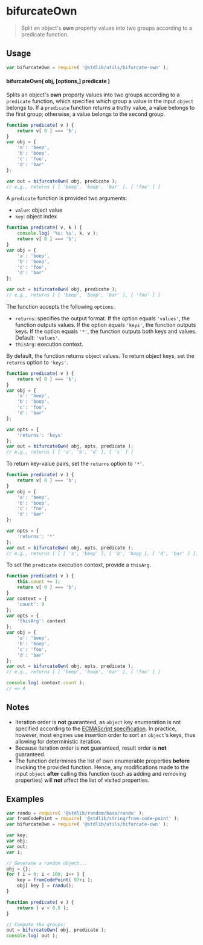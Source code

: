 # bifurcateOwn

> Split an object's **own** property values into two groups according to a predicate function.

<!-- Section to include introductory text. Make sure to keep an empty line after the intro `section` element and another before the `/section` close. -->

<section class="intro">

</section>

<!-- /.intro -->

<!-- Package usage documentation. -->

<section class="usage">

## Usage

```javascript
var bifurcateOwn = require( '@stdlib/utils/bifurcate-own' );
```

#### bifurcateOwn( obj, \[options,] predicate )

Splits an object's **own** property values into two groups according to a `predicate` function, which specifies which group a value in the input `object` belongs to. If a `predicate` function returns a truthy value, a value belongs to the first group; otherwise, a value belongs to the second group.

```javascript
function predicate( v ) {
    return v[ 0 ] === 'b';
}
var obj = {
    'a': 'beep',
    'b': 'boop',
    'c': 'foo',
    'd': 'bar'
};

var out = bifurcateOwn( obj, predicate );
// e.g., returns [ [ 'beep', 'boop', 'bar' ], [ 'foo' ] ]
```

A `predicate` function is provided two arguments:

-   `value`: object value
-   `key`: object index

```javascript
function predicate( v, k ) {
    console.log( '%s: %s', k, v );
    return v[ 0 ] === 'b';
}
var obj = {
    'a': 'beep',
    'b': 'boop',
    'c': 'foo',
    'd': 'bar'
};

var out = bifurcateOwn( obj, predicate );
// e.g., returns [ [ 'beep', 'boop', 'bar' ], [ 'foo' ] ]
```

The function accepts the following `options`:

-   `returns`: specifies the output format. If the option equals `'values'`, the function outputs values. If the option equals `'keys'`, the function outputs keys. If the option equals `'*'`, the function outputs both keys and values. Default: `'values'`.
-   `thisArg`: execution context.

By default, the function returns object values. To return object keys, set the `returns` option to `'keys'`.

```javascript
function predicate( v ) {
    return v[ 0 ] === 'b';
}
var obj = {
    'a': 'beep',
    'b': 'boop',
    'c': 'foo',
    'd': 'bar'
};

var opts = {
    'returns': 'keys'
};
var out = bifurcateOwn( obj, opts, predicate );
// e.g., returns [ [ 'a', 'b', 'd' ], [ 'c' ] ]
```

To return key-value pairs, set the `returns` option to `'*'`.

```javascript
function predicate( v ) {
    return v[ 0 ] === 'b';
}
var obj = {
    'a': 'beep',
    'b': 'boop',
    'c': 'foo',
    'd': 'bar'
};

var opts = {
    'returns': '*'
};
var out = bifurcateOwn( obj, opts, predicate );
// e.g., returns [ [ [ 'a', 'beep' ], [ 'b', 'boop ], [ 'd', 'bar' ] ], [ [ 'c', 'foo' ] ] ]
```

To set the `predicate` execution context, provide a `thisArg`.

```javascript
function predicate( v ) {
    this.count += 1;
    return v[ 0 ] === 'b';
}
var context = {
    'count': 0
};
var opts = {
    'thisArg': context
};
var obj = {
    'a': 'beep',
    'b': 'boop',
    'c': 'foo',
    'd': 'bar'
};
var out = bifurcateOwn( obj, opts, predicate );
// e.g., returns [ [ 'beep', 'boop', 'bar' ], [ 'foo' ] ]

console.log( context.count );
// => 4
```

</section>

<!-- /.usage -->

<!-- Package usage notes. Make sure to keep an empty line after the `section` element and another before the `/section` close. -->

<section class="notes">

## Notes

-   Iteration order is **not** guaranteed, as `object` key enumeration is not specified according to the [ECMAScript specification][ecma-262-for-in]. In practice, however, most engines use insertion order to sort an `object`'s keys, thus allowing for deterministic iteration.
-   Because iteration order is **not** guaranteed, result order is **not** guaranteed.
-   The function determines the list of own enumerable properties **before** invoking the provided function. Hence, any modifications made to the input `object` **after** calling this function (such as adding and removing properties) will **not** affect the list of visited properties.

</section>

<!-- /.notes -->

<!-- Package usage examples. -->

<section class="examples">

## Examples

<!-- eslint no-undef: "error" -->

```javascript
var randu = require( '@stdlib/random/base/randu' );
var fromCodePoint = require( '@stdlib/string/from-code-point' );
var bifurcateOwn = require( '@stdlib/utils/bifurcate-own' );

var key;
var obj;
var out;
var i;

// Generate a random object...
obj = {};
for ( i = 0; i < 100; i++ ) {
    key = fromCodePoint( 97+i );
    obj[ key ] = randu();
}

function predicate( v ) {
    return ( v < 0.5 );
}

// Compute the groups:
out = bifurcateOwn( obj, predicate );
console.log( out );
```

</section>

<!-- /.examples -->

<!-- Section to include cited references. If references are included, add a horizontal rule *before* the section. Make sure to keep an empty line after the `section` element and another before the `/section` close. -->

<section class="references">

</section>

<!-- /.references -->

<!-- Section for all links. Make sure to keep an empty line after the `section` element and another before the `/section` close. -->

<section class="links">

[ecma-262-for-in]: http://www.ecma-international.org/ecma-262/5.1/#sec-12.6.4

</section>

<!-- /.links -->
